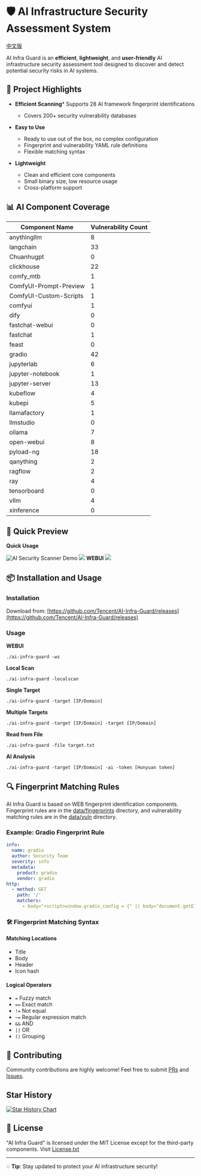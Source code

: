 # 🛡️ AI Infrastructure Security Assessment System

[中文版](./README_CN.md)

AI Infra Guard is an **efficient**, **lightweight**, and **user-friendly** AI infrastructure security assessment tool designed to discover and detect potential security risks in AI systems.

## 🚀 Project Highlights
* **Efficient Scanning*** Supports 28 AI framework fingerprint identifications
    * Covers 200+ security vulnerability databases

* **Easy to Use**
    * Ready to use out of the box, no complex configuration
    * Fingerprint and vulnerability YAML rule definitions
    * Flexible matching syntax

* **Lightweight**
    * Clean and efficient core components
    * Small binary size, low resource usage
    * Cross-platform support

## 📊 AI Component Coverage
| Component Name      | Vulnerability Count |
|---------------------|----------|
|         anythingllm |        8 |
|           langchain |       33 |
|          Chuanhugpt |        0 |
|          clickhouse |       22 |
|           comfy_mtb |        1 |
| ComfyUI-Prompt-Preview |        1 |
| ComfyUI-Custom-Scripts |        1 |
|             comfyui |        1 |
|                dify |        0 |
|      fastchat-webui |        0 |
|            fastchat |        1 |
|               feast |        0 |
|              gradio |       42 |
|          jupyterlab |        6 |
|    jupyter-notebook |        1 |
|      jupyter-server |       13 |
|            kubeflow |        4 |
|              kubepi |        5 |
|        llamafactory |        1 |
|           llmstudio |        0 |
|              ollama |        7 |
|          open-webui |        8 |
|           pyload-ng |       18 |
|           qanything |        2 |
|             ragflow |        2 |
|                 ray |        4 |
|         tensorboard |        0 |
|                vllm |        4 |
|          xinference |        0 |

## 🚀 Quick Preview
**Quick Usage**

![AI Security Scanner Demo](img/img.jpg)
![](img/img2.png)
**WEBUI**
![](img/img3.png)
## 📦 Installation and Usage
### Installation
Download from: [https://github.com/Tencent/AI-Infra-Guard/releases](https://github.com/Tencent/AI-Infra-Guard/releases)

### Usage
**WEBUI**
```
./ai-infra-guard -ws
```
**Local Scan**
```
./ai-infra-guard -localscan
```

**Single Target**
```
./ai-infra-guard -target [IP/Domain] 
```

**Multiple Targets**
```
./ai-infra-guard -target [IP/Domain] -target [IP/Domain]
```

**Read from File**
```
./ai-infra-guard -file target.txt
```

**AI Analysis**
```
./ai-infra-guard -target [IP/Domain] -ai -token [Hunyuan token]
```

## 🔍 Fingerprint Matching Rules
AI Infra Guard is based on WEB fingerprint identification components. Fingerprint rules are in the [data/fingerprints](./data/fingerprints) directory, and vulnerability matching rules are in the [data/vuln](./data/vuln) directory.

### Example: Gradio Fingerprint Rule
```yaml
info:
  name: gradio
  author: Security Team
  severity: info
  metadata:
    product: gradio
    vendor: gradio
http:
  - method: GET
    path: '/'
    matchers:
      - body="<script>window.gradio_config = {" || body="document.getElementsByTagName(\"gradio-app\");"
```

### 🛠️ Fingerprint Matching Syntax

#### Matching Locations
- Title
- Body
- Header
- Icon hash

#### Logical Operators
- `=` Fuzzy match
- `==` Exact match
- `!=` Not equal
- `~=` Regular expression match
- `&&` AND
- `||` OR
- `()` Grouping

## 🤝 Contributing
Community contributions are highly welcome! Feel free to submit [PRs](https://github.com/Tencent/AI-Infra-Guard/pulls) and [Issues](https://github.com/Tencent/AI-Infra-Guard/issues).
## Star History

[![Star History Chart](https://api.star-history.com/svg?repos=Tencent/AI-Infra-Guard&type=Date)](https://star-history.com/#Tencent/AI-Infra-Guard&Date)

## 📄 License
"AI Infra Guard" is licensed under the MIT License except for the third-party components. Visit [License.txt](./License.txt)

---

💡 **Tip**: Stay updated to protect your AI infrastructure security!